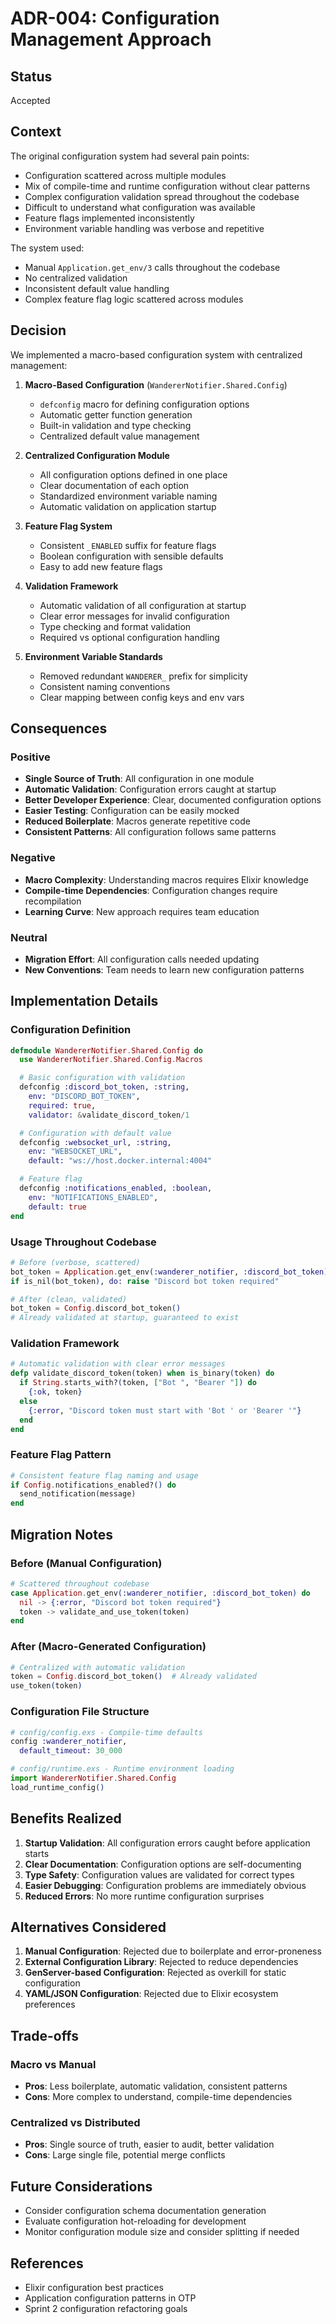 # ADR-004: Configuration Management Approach

## Status

Accepted

## Context

The original configuration system had several pain points:
- Configuration scattered across multiple modules
- Mix of compile-time and runtime configuration without clear patterns
- Complex configuration validation spread throughout the codebase
- Difficult to understand what configuration was available
- Feature flags implemented inconsistently
- Environment variable handling was verbose and repetitive

The system used:
- Manual `Application.get_env/3` calls throughout the codebase
- No centralized validation
- Inconsistent default value handling
- Complex feature flag logic scattered across modules

## Decision

We implemented a macro-based configuration system with centralized management:

1. **Macro-Based Configuration** (`WandererNotifier.Shared.Config`)
   - `defconfig` macro for defining configuration options
   - Automatic getter function generation
   - Built-in validation and type checking
   - Centralized default value management

2. **Centralized Configuration Module**
   - All configuration options defined in one place
   - Clear documentation of each option
   - Standardized environment variable naming
   - Automatic validation on application startup

3. **Feature Flag System**
   - Consistent `_ENABLED` suffix for feature flags
   - Boolean configuration with sensible defaults
   - Easy to add new feature flags

4. **Validation Framework**
   - Automatic validation of all configuration at startup
   - Clear error messages for invalid configuration
   - Type checking and format validation
   - Required vs optional configuration handling

5. **Environment Variable Standards**
   - Removed redundant `WANDERER_` prefix for simplicity
   - Consistent naming conventions
   - Clear mapping between config keys and env vars

## Consequences

### Positive
- **Single Source of Truth**: All configuration in one module
- **Automatic Validation**: Configuration errors caught at startup
- **Better Developer Experience**: Clear, documented configuration options
- **Easier Testing**: Configuration can be easily mocked
- **Reduced Boilerplate**: Macros generate repetitive code
- **Consistent Patterns**: All configuration follows same patterns

### Negative
- **Macro Complexity**: Understanding macros requires Elixir knowledge
- **Compile-time Dependencies**: Configuration changes require recompilation
- **Learning Curve**: New approach requires team education

### Neutral
- **Migration Effort**: All configuration calls needed updating
- **New Conventions**: Team needs to learn new configuration patterns

## Implementation Details

### Configuration Definition
```elixir
defmodule WandererNotifier.Shared.Config do
  use WandererNotifier.Shared.Config.Macros

  # Basic configuration with validation
  defconfig :discord_bot_token, :string,
    env: "DISCORD_BOT_TOKEN",
    required: true,
    validator: &validate_discord_token/1

  # Configuration with default value
  defconfig :websocket_url, :string,
    env: "WEBSOCKET_URL", 
    default: "ws://host.docker.internal:4004"

  # Feature flag
  defconfig :notifications_enabled, :boolean,
    env: "NOTIFICATIONS_ENABLED",
    default: true
end
```

### Usage Throughout Codebase
```elixir
# Before (verbose, scattered)
bot_token = Application.get_env(:wanderer_notifier, :discord_bot_token)
if is_nil(bot_token), do: raise "Discord bot token required"

# After (clean, validated)
bot_token = Config.discord_bot_token()
# Already validated at startup, guaranteed to exist
```

### Validation Framework
```elixir
# Automatic validation with clear error messages
defp validate_discord_token(token) when is_binary(token) do
  if String.starts_with?(token, ["Bot ", "Bearer "]) do
    {:ok, token}
  else
    {:error, "Discord token must start with 'Bot ' or 'Bearer '"}
  end
end
```

### Feature Flag Pattern
```elixir
# Consistent feature flag naming and usage
if Config.notifications_enabled?() do
  send_notification(message)
end
```

## Migration Notes

### Before (Manual Configuration)
```elixir
# Scattered throughout codebase
case Application.get_env(:wanderer_notifier, :discord_bot_token) do
  nil -> {:error, "Discord bot token required"}
  token -> validate_and_use_token(token)
end
```

### After (Macro-Generated Configuration)
```elixir
# Centralized with automatic validation
token = Config.discord_bot_token()  # Already validated
use_token(token)
```

### Configuration File Structure
```elixir
# config/config.exs - Compile-time defaults
config :wanderer_notifier,
  default_timeout: 30_000

# config/runtime.exs - Runtime environment loading  
import WandererNotifier.Shared.Config
load_runtime_config()
```

## Benefits Realized

1. **Startup Validation**: All configuration errors caught before application starts
2. **Clear Documentation**: Configuration options are self-documenting
3. **Type Safety**: Configuration values are validated for correct types
4. **Easier Debugging**: Configuration problems are immediately obvious
5. **Reduced Errors**: No more runtime configuration surprises

## Alternatives Considered

1. **Manual Configuration**: Rejected due to boilerplate and error-proneness
2. **External Configuration Library**: Rejected to reduce dependencies
3. **GenServer-based Configuration**: Rejected as overkill for static configuration
4. **YAML/JSON Configuration**: Rejected due to Elixir ecosystem preferences

## Trade-offs

### Macro vs Manual
- **Pros**: Less boilerplate, automatic validation, consistent patterns
- **Cons**: More complex to understand, compile-time dependencies

### Centralized vs Distributed
- **Pros**: Single source of truth, easier to audit, better validation
- **Cons**: Large single file, potential merge conflicts

## Future Considerations

- Consider configuration schema documentation generation
- Evaluate configuration hot-reloading for development
- Monitor configuration module size and consider splitting if needed

## References

- Elixir configuration best practices
- Application configuration patterns in OTP
- Sprint 2 configuration refactoring goals